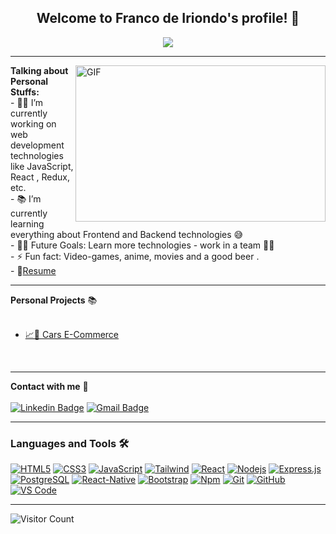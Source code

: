 <!--
**Knd0/FrancoDeIriondo** is a ✨ _special_ ✨ repository because its `README.md` (this file) appears on your GitHub profile.
-->


  <h2 align="center">
    Welcome to Franco de Iriondo's profile! 👋
  </h2>
  
  <div align="center">
   <img align="center" src="https://readme-typing-svg.herokuapp.com/?lines=Full%20Stack%20Developer;Always%20learning%20new%20things&font=Fira%20Code&center=true&width=440&height=45&color=f75c7e&vCenter=true&size=22">

  </div>


---
<img  align="right" height="250px" width="400px" alt="GIF" src = https://camo.githubusercontent.com/fa73289736064aba480d0708da37d7aa183a8c3e2bcc2f58c54285a3bbbeecc1/68747470733a2f2f7777772e61616c7068612e6e65742f77702d636f6e74656e742f75706c6f6164732f323032302f31322f66756c6c2d737461636b2d646576656c6f706d656e742e676966>

  **Talking about Personal Stuffs:** </br>
    - 👨‍💻 I’m currently working on web development technologies like JavaScript, React , Redux, etc.</br>
    - 📚 I’m currently learning everything about Frontend and Backend technologies 😅 </br>
    - 💪🏼 Future Goals: Learn more technologies - work in a team 💪🏼</br>
    - ⚡ Fun fact: Video-games, anime, movies and a good beer .</br>
    - 📝[Resume](https://github.com/Knd0/Knd0/blob/main/CV%20INGLES.pdf)</br>

 
---
**Personal Projects** 📚 </br></br>
<ul>
 <li><a href="https://pf-henryss.vercel.app/">📈🚗 Cars E-Commerce</a></li>
</ul>
<br />

---
**Contact with me** 📝 </br></br>
[![Linkedin Badge](https://img.shields.io/badge/-LinkedIn-blue?style=flat-square&logo=Linkedin&logoColor=white&link=https://www.linkedin.com/in/franco-de-iriondo-686585220/)](https://www.linkedin.com/in/franco-de-iriondo-686585220/) 
[![Gmail Badge](https://img.shields.io/badge/-Gmail-c14438?style=flat-square&logo=Gmail&logoColor=white&link=mailto:multifranco0@gmail.com)](mailto:multifranco0@gmail.com)
<br />

---

### Languages and Tools 🛠 

[![HTML5](https://img.shields.io/badge/-HTML5-%23E44D27?style=flat-square&logo=html5&logoColor=ffffff&link=https://github.com/Knd0)](https://github.com/Knd0)
[![CSS3](https://img.shields.io/badge/-CSS3-%231572B6?style=flat-square&logo=css3&link=https://github.com/Knd0)](https://github.com/Knd0)
[![JavaScript](https://img.shields.io/badge/-JavaScript-%23F7DF1C?style=flat-square&logo=javascript&logoColor=000000&labelColor=%23F7DF1C&color=%23FFCE5A&link=https://github.com/Knd0)](https://github.com/Knd0)
[![Tailwind](https://img.shields.io/badge/-Tailwind-%23E44D27?style=flat-square&logo=tailwindCss&logoColor=ffffff&link=https://github.com/Knd0)](https://github.com/Knd0)
[![React](https://img.shields.io/badge/-React-61DAFB?style=flat-square&logo=react&logoColor=ffffff&link=https://github.com/Knd0)](https://github.com/Knd0)
[![Nodejs](https://img.shields.io/badge/-Nodejs-339933?style=flat-square&logo=Node.js&logoColor=ffffff&link=https://github.com/Knd0)](https://github.com/Knd0)
<a href="#"><img alt="Express.js" src="https://img.shields.io/badge/Express.js-404d59.svg?logo=express&logoColor=white"></a>
[![PostgreSQL](https://img.shields.io/badge/-PostgreSQL-4169E1?style=flat-square&logo=postgresql&logoColor=ffffff&style=flat-square&link=https://github.com/Knd0)](https://github.com/Knd0)
[![React-Native](https://img.shields.io/badge/-React%E2%80%93Native-61DAFB?style=flat-square&logo=react&logoColor=ffffff&style=flat-square&link=https://github.com/Knd0)](https://github.com/Knd0)
[![Bootstrap](https://img.shields.io/badge/-Bootstrap-563D7C?style=flat-square&logo=Bootstrap&link=https://github.com/Knd0)](https://github.com/Knd0)
[![Npm](https://img.shields.io/badge/-npm-CB3837?style=flat-square&logo=npm&link=https://github.com/Knd0)](https://github.com/Knd0)
[![Git](https://img.shields.io/badge/-Git-%23F05032?style=flat-square&logo=git&logoColor=%23ffffff&link=https://github.com/Knd0)](https://github.com/Knd0)
[![GitHub](https://img.shields.io/badge/-GitHub-181717?style=flat-square&logo=github&link=https://github.com/Knd0)](https://github.com/Knd0)
[![VS Code](http://img.shields.io/badge/-VS%20Code-007ACC?style=flat-square&logo=visual-studio-code&logoColor=ffffff&link=https://github.com/Knd0)](https://github.com/Knd0)

---

![Visitor Count](https://profile-counter.glitch.me/Knd0/count.svg)

